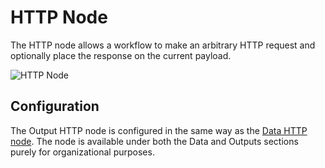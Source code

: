 # HTTP Node

The HTTP node allows a workflow to make an arbitrary HTTP request and optionally place the response on the current payload.

![HTTP Node](/images/workflows/outputs/http-node.png "HTTP Node")

## Configuration

The Output HTTP node is configured in the same way as the [Data HTTP node](/workflows/data/http). The node is available under both the Data and Outputs sections purely for organizational purposes.
